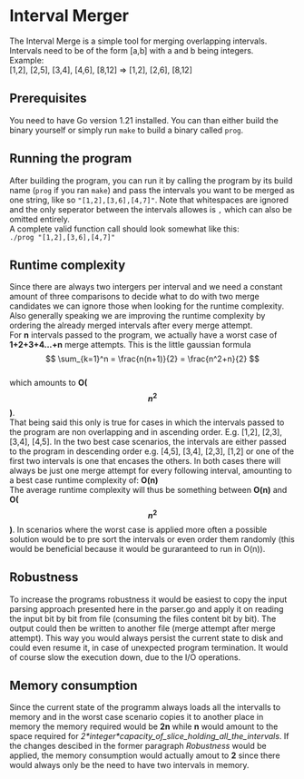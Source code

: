 # Interval Merger
The Interval Merge is a simple tool for merging
overlapping intervals. Intervals need to be of the form [a,b]
with a and b being integers.  
Example:  
[1,2], [2,5], [3,4], [4,6], [8,12] => [1,2], [2,6], [8,12]

## Prerequisites
You need to have Go version 1.21 installed. You can than either
build the binary yourself or simply run `make` to build a binary
called `prog`.

## Running the program
After building the program, you can run it by calling the 
program by its build name (`prog` if you ran `make`) and pass
the intervals you want to be merged as one string, like so 
`"[1,2],[3,6],[4,7]"`. Note that whitespaces are ignored and
the only seperator between the intervals allowes is `,` which
can also be omitted entirely.  
A complete valid function call should look somewhat like this:  
`./prog "[1,2],[3,6],[4,7]"`

## Runtime complexity
Since there are always two intergers per interval and we need a
constant amount of three comparisons to decide what to do with two 
merge candidates we can ignore those when looking for the runtime
complexity. Also generally speaking we are improving the runtime complexity by
ordering the already merged intervals after every merge attempt.  
For **n** intervals passed to the program, we 
actually have a worst case of **1+2+3+4...+n** merge attempts. This is the little
gaussian formula  
$$ \sum_{k=1}^n = \frac{n(n+1)}{2} = \frac{n^2+n}{2} $$  
which amounts to
**O($$n^2$$)**.  
That being said this only is true for cases in which the intervals
passed to the program are non overlapping and in ascending order.
E.g. [1,2], [2,3], [3,4], [4,5]. In the two best case scenarios,
the intervals are either passed to the program in descending order
e.g. [4,5], [3,4], [2,3], [1,2] or one of the first two intervals
is one that encases the others. In both cases there will always be
just one merge attempt for every following interval, amounting to a best case runtime
complexity of: **O(n)**  
The average runtime complexity will thus be something between **O(n)** and **O($$n^2$$)**.
In scenarios where the worst case is applied more often a possible solution would be to
pre sort the intervals or even order them randomly (this would be beneficial because it would 
be guraranteed to run in O(n)).

## Robustness
To increase the programs robustness it would be easiest to copy the input parsing approach
presented here in the parser.go and apply it on reading the input bit by bit from file
(consuming the files content bit by bit).
The output could then be written to another file (merge attempt after merge attempt).
This way you would always persist the current state to disk and could even resume it,
in case of unexpected program termination. It would of course slow the execution down,
due to the I/O operations.

## Memory consumption
Since the current state of the programm always loads all the intervalls to memory
and in the worst case scenario copies it to another place in memory the memory required
would be **2n** while **n** would amount to the space required for 
_2\*integer*capacity_of_slice_holding_all_the_intervals_. If the changes descibed in the 
former paragraph _Robustness_ would be applied, the memory consumption would actually
amout to **2** since there would always only be the need to have two intervals in memory.